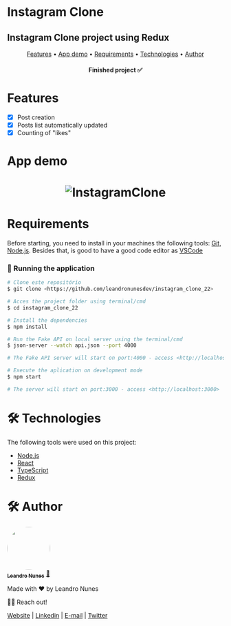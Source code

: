 # Instagram Clone

## Instagram Clone project using Redux

<p align="center">
 <a href="#features">Features</a> •
 <a href="#demo">App demo</a> •
 <a href="#requirements">Requirements</a> •
 <a href="#technologies">Technologies</a> • 
 <a href="#autor">Author</a>
</p>

<h4 align="center"> 
	Finished project ✅
</h4>

<h1 id="features">Features</h1>

- [x] Post creation
- [x] Posts list automatically updated
- [x] Counting of "likes"

<h1 id="demo">App demo</h1>

<h1 align="center">
  <img alt="InstagramClone" title="#InstagramClone" src="./src/assets/instagram.gif" />
</h1>

<h1 id="requirements">Requirements</h1>

Before starting, you need to install in your machines the following tools:
[Git](https://git-scm.com), [Node.js](https://nodejs.org/en/).
Besides that, is good to have a good code editor as [VSCode](https://code.visualstudio.com/)

### 🎲 Running the application

```bash
# Clone este repositório
$ git clone <https://github.com/leandronunesdev/instagram_clone_22>

# Acces the project folder using terminal/cmd
$ cd instagram_clone_22

# Install the dependencies
$ npm install

# Run the Fake API on local server using the terminal/cmd
$ json-server --watch api.json --port 4000

# The Fake API server will start on port:4000 - access <http://localhost:4000>

# Execute the aplication on development mode
$ npm start

# The server will start on port:3000 - access <http://localhost:3000>
```

<h1 id="technologies">🛠 Technologies</h1>

The following tools were used on this project:

- [Node.js](https://nodejs.org/en/)
- [React](https://pt-br.reactjs.org/)
- [TypeScript](https://www.typescriptlang.org/)
- [Redux](https://redux.js.org/)

<h1 id="author">🛠 Author</h1>

<a href="https://github.com/leandronunesdev">
 <img style="border-radius: 50%;" src="https://avatars.githubusercontent.com/u/60386045?s=460&u=b81d71f87ddbf5a2da61abf86227ede788de7d32&v=4" width="100px;" alt=""/>
 <br />
 <sub><b>Leandro Nunes</b></sub></a> <a href="https://github.com/leandronunesdev" title="Leandro">🚀</a>

Made with ❤️ by Leandro Nunes

👋🏽 Reach out!

<a href="https://leandronunes.dev/">Website<a> |
<a href="https://www.linkedin.com/in/nunesprofissional/">Linkedin<a> |
<a href="mailto:https://www.linkedin.com/in/nunesprofissional/">E-mail<a> |
<a href="https://twitter.com/leandro_nunes">Twitter<a>
